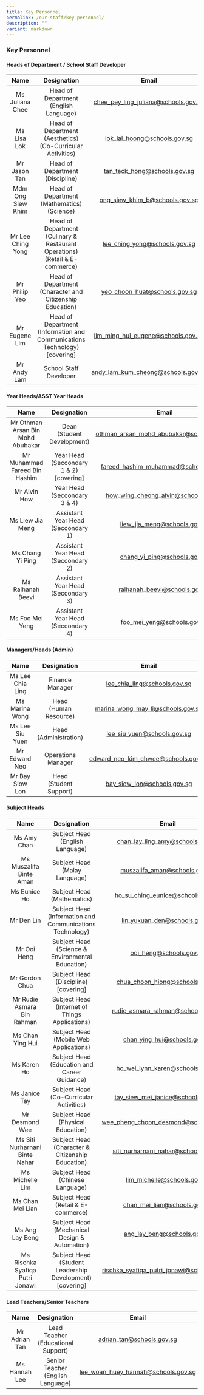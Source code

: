 ```yaml
---
title: Key Personnel
permalink: /our-staff/key-personnel/
description: ""
variant: markdown
---
```

### Key Personnel

#### Heads of Department / School Staff Developer

| Name | Designation | Email |
|:---:|:---:|:---:|
| Ms Juliana Chee | Head of Department<br>(English Language) | chee_pey_ling_juliana@schools.gov.sg |
| Ms Lisa Lok | Head of Department<br>(Aesthetics)<br>(Co-Curricular Activities) | lok_lai_hoong@schools.gov.sg |
| Mr Jason Tan | Head of Department<br>(Discipline) | tan_teck_hong@schools.gov.sg |
| Mdm Ong Siew Khim | Head of Department<br>(Mathematics)<br>(Science) | ong_siew_khim_b@schools.gov.sg |
| Mr Lee Ching Yong | Head of Department<br>(Culinary &amp; Restaurant Operations)<br>(Retail &amp; E-commerce)<br> | lee_ching_yong@schools.gov.sg |
| Mr Philip Yeo | Head of Department<br>(Character and Citizenship Education) | yeo_choon_huat@schools.gov.sg |
| Mr Eugene Lim | Head of Department<br>(Information and Communications Technology)<br> [covering] | lim_ming_hui_eugene@schools.gov.sg |
| Mr Andy Lam | School Staff Developer | andy_lam_kum_cheong@schools.gov.sg |

 
#### Year Heads/ASST Year Heads

| Name | Designation | Email |
|:---:|:---:|:---:|
| Mr Othman Arsan Bin Mohd Abubakar | Dean <br>(Student Development) | othman_arsan_mohd_abubakar@schools.gov.sg |
| Mr Muhammad Fareed Bin Hashim | Year Head <br>(Seccondary 1 &amp; 2) [covering] | fareed_hashim_muhammad@schools.gov.sg |
| Mr Alvin How | Year Head <br>(Seccondary 3 &amp; 4) | how_wing_cheong_alvin@schools.gov.sg |
| Ms Liew Jia Meng | Assistant Year Head <br>(Seccondary 1) | liew_jia_meng@schools.gov.sg |
| Ms Chang Yi Ping |  Assistant Year Head <br>(Seccondary 2) | chang_yi_ping@schools.gov.sg |
| Ms Raihanah Beevi |Assistant Year Head <br>(Seccondary 3) | raihanah_beevi@schools.gov.sg |
| Ms Foo Mei Yeng |  Assistant Year Head <br>(Seccondary 4) | foo_mei_yeng@schools.gov.sg |


#### Managers/Heads (Admin)

| Name | Designation | Email |
|:---:|:---:|:---:|
| Ms Lee Chia Ling | Finance Manager | lee_chia_ling@schools.gov.sg |
| Ms Marina Wong | Head <br>(Human Resource) | marina_wong_may_li@schools.gov.sg |
| Ms Lee Siu Yuen | Head <br>(Administration) | lee_siu_yuen@schools.gov.sg |
| Mr Edward Neo | Operations Manager |edward_neo_kim_chwee@schools.gov.sg |
| Mr Bay Siow Lon | Head <br>(Student Support) | bay_siow_lon@schools.gov.sg |


#### Subject Heads

| Name | Designation | Email |
|:---:|:---:|:---:|
| Ms Amy Chan  | Subject Head<br>(English Language) | chan_lay_ling_amy@schools.gov.sg |
| Ms Muszalifa Binte Aman | Subject Head<br>(Malay Language)| muszalifa_aman@schools.gov.sg |
| Ms Eunice Ho | Subject Head (Mathematics)| ho_su_ching_eunice@schools.gov.sg |
| Mr Den Lin | Subject Head<br>(Information and Communications Technology) | lin_yuxuan_den@schools.gov.sg |
| Mr Ooi Heng | Subject Head (Science &amp; Environmental Education) | ooi_heng@schools.gov.sg |
| Mr Gordon Chua | Subject Head (Discipline)<br>[covering] | chua_choon_hiong@schools.gov.sg |
| Mr Rudie Asmara Bin Rahman | Subject Head (Internet of Things Applications) |  rudie_asmara_rahman@schools.gov.sg |
| Ms Chan Ying Hui | Subject Head<br>(Mobile Web Applications) | chan_ying_hui@schools.gov.sg|
| Ms Karen Ho | Subject Head<br>(Education and Career Guidance) | ho_wei_lynn_karen@schools.gov.sg |
| Ms Janice Tay | Subject Head<br>(Co-Curricular Activities) | tay_siew_mei_janice@schools.gov.sg |
| Mr Desmond Wee | Subject Head<br>(Physical Education) | wee_pheng_choon_desmond@schools.gov.sg |
| Ms Siti Nurharnani Binte Nahar | Subject Head<br>(Character &amp; Citizenship Education) | siti_nurharnani_nahar@schools.gov.sg |
| Ms Michelle Lim | Subject Head <br> (Chinese Language) | lim_michelle@schools.gov.sg|
| Ms Chan Mei Lian | Subject Head <br>(Retail &amp; E-commerce) | chan_mei_lian@schools.gov.sg
| Ms Ang Lay Beng | Subject Head <br> (Mechanical Design &amp; Automation) | ang_lay_beng@schools.gov.sg|
| Ms Rischka Syafiqa Putri Jonawi | Subject Head <br> (Student Leadership Development) <br>[covering] | rischka_syafiqa_putri_jonawi@schools.gov.sg|

#### Lead Teachers/Senior Teachers

| Name | Designation | Email |
|:---:|:---:|:---:|
| Mr Adrian Tan | Lead Teacher<br>(Educational Support) | adrian_tan@schools.gov.sg |
| Ms Hannah Lee | Senior Teacher<br>(English Language)| lee_woan_huey_hannah@schools.gov.sg |
